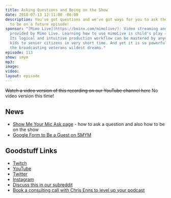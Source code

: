 ```yaml
---
title: Asking Questions and Being on the Show
date: 2018-07-13 12:11:00 -06:00
description: You've got questions and we've got ways for you to ask them. Also - how
  to be on a future episode!
sponsor: "[Mimo Live](https://boinx.com/mimolive/): Video streaming and production
  provided by Mimo Live. Learning how to use mimoLive is child's play – literally.
  Its logical and intuitive production workflow can be mastered by anyone from school
  kids to senior citizens in very short time. And yet it is so powerful, it also satisfies
  the broadcasting veterans wildest dreams."
episode: 113
show: smym
mp3: 
image: 
video: 
layout: episode
---
```


~~Watch a video version of this recording on our YouTube channel here~~ No video version this time!

## News

* [Show Me Your Mic Ask page](https://goodstuff.fm/smym/ask/) - how to ask a question and also how to be on the show
* [Google Form to Be a Guest on SMYM](https://goo.gl/forms/XOY0qorCG5BETif23)

## Goodstuff Links

* [Twitch](https://www.twitch.tv/goodstuff_fm)
* [YouTube](https://www.youtube.com/user/goodstuffdotfm)
* [Twitter](https://twitter.com/goodstufffm)
* [Instagram](https://www.instagram.com/goodstuff_fm/)
* [Discuss this in our subreddit](https://www.reddit.com/r/Goodstuff_fm/)
* [Book a consulting call with Chris Enns to level up your podcast](http://lemonproductions.ca/Hire)
